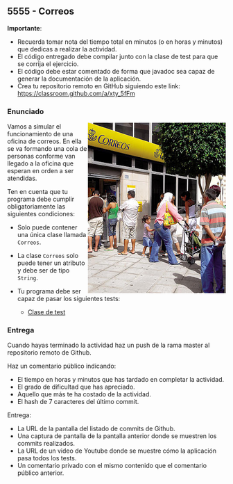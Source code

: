 ## 5555 - Correos

__Importante__: 

  - Recuerda tomar nota del tiempo total en minutos (o en horas y minutos) que dedicas a realizar la actividad.
  - El código entregado debe compilar junto con la clase de test para que se corrija el ejercicio.
  - El código debe estar comentado de forma que javadoc sea capaz de generar la documentación de la aplicación.
  - Crea tu repositorio remoto en GitHub siguiendo este link: https://classroom.github.com/a/xty_5fFm

### Enunciado

<img align="right" src="5555.jpg">

Vamos a simular el funcionamiento de una oficina de correos. En ella se va formando una cola de personas conforme van llegado a la oficina que esperan en orden a ser atendidas.

Ten en cuenta que tu programa debe cumplir obligatoriamente las siguientes condiciones:

* Solo puede contener una única clase llamada `Correos`.
* La clase `Correos` solo puede tener un atributo y debe ser de tipo `String`.
* Tu programa debe ser capaz de pasar los siguientes tests:

  * [Clase de test](Test5555.java)


### Entrega

Cuando hayas terminado la actividad haz un push de la rama master al repositorio remoto de Github.

Haz un comentario público indicando:

  - El tiempo en horas y minutos que has tardado en completar la actividad.
  - El grado de dificultad que has apreciado.
  - Aquello que más te ha costado de la actividad.
  - El hash de 7 caracteres del último commit.
  
Entrega:

  - La URL de la pantalla del listado de commits de Github.
  - Una captura de pantalla de la pantalla anterior donde se muestren los commits realizados.
  - La URL de un video de Youtube donde se muestre cómo la aplicación pasa todos los tests.
  - Un comentario privado con el mismo contenido que el comentario público anterior.



